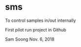 # sms
To control samples in/out internally

First pilot run project in Github

Sam Soong
Nov. 6, 2018
